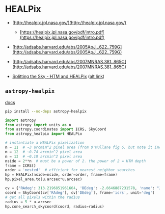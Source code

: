 # HEALPix

- [http://healpix.jpl.nasa.gov/](http://healpix.jpl.nasa.gov/)
    - [https://healpix.jpl.nasa.gov/pdf/intro.pdf](https://healpix.jpl.nasa.gov/pdf/intro.pdf)
- [http://adsabs.harvard.edu/abs/2005ApJ...622..759G](http://adsabs.harvard.edu/abs/2005ApJ...622..759G)
- [http://adsabs.harvard.edu/abs/2007MNRAS.381..865C](http://adsabs.harvard.edu/abs/2007MNRAS.381..865C)

- [Splitting the Sky - HTM and HEALPix](https://ui.adsabs.harvard.edu/abs/2001misk.conf..638O/abstract) ([alt link](https://www.researchgate.net/publication/226874931_Splitting_the_sky_-_HTM_and_HEALPix))

## `astropy-healpix`

[docs](https://astropy-healpix.readthedocs.io/en/latest/)

```bash
pip install --no-deps astropy-healpix
```

```python
import astropy
from astropy import units as u
from astropy.coordinates import ICRS, SkyCoord
from astropy_healpix import HEALPix

# instantiate a HEALPix pixelization
n = 11  # ~3 arcmin^2 pixel area (from O'Mullane fig 6, but note it incorrectly states unit as arcsec^2)
n = 12  # ~0.74 arcmin^2 pixel area
n = 13  # ~0.18 arcmin^2 pixel area
nside = 2**n  # must be a power of 2. the power of 2 = HTM depth
frame = ICRS()
order = 'nested'  # efficient for nearest neighbor searches
hp = HEALPix(nside=nside, order=order, frame=frame)
hp.pixel_area.to(u.arcsec*u.arcsec)

cv = {'RAdeg': 313.2196851961664, 'DEdeg': -2.6646887231578, 'name': "J2052-0239"}
coord = SkyCoord(cv['RAdeg'], cv['DEdeg'], frame='icrs', unit='deg')
# get all pixels within the radius
radius = 5 * u.arcsec
hp.cone_search_skycoord(coord, radius=radius)
```
